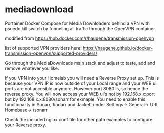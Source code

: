 # mediadownload
Portainer Docker Compose for Media Downloaders behind a VPN with psuedo kill switch by funneling all traffic through the OpenVPN container.

modified from https://hub.docker.com/r/haugene/transmission-openvpn

list of supported VPN providers here: https://haugene.github.io/docker-transmission-openvpn/supported-providers/

Go through the MediaDownloads main stack and adjust to taste, add and remove whatever you like.

If you VPN into your Homelab you will need a Reverse Proxy set up. This is because your VPN IP is now outside of your Local range and your WEB ui ports are not accesible anymore. However port 8080 is, so hence the reverse proxy. You will now access your WEB ui's not by 192.168.x.x:port but by 192.168.x.x:8080/sonarr for exmaple. You need to enable this functionality in Sonarr, Radarr and Jackett under Settings-> General-> URL Homebase-> /sonarr

Check the included nginx.conf file for other path examples to configure your Reverse proxy.
